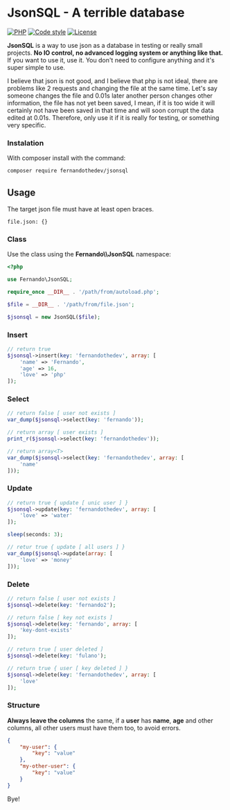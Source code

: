 # JsonSQL - A terrible database

[![PHP](https://img.shields.io/badge/PHP-%3E%3D8.1-blue)](https://www.php.net/)
[![Code style](https://img.shields.io/badge/code%20style-standard-green)](https://www.php-fig.org/psr/psr-2/)
[![License](https://img.shields.io/badge/license-MIT-green)](https://github.com/badfarm/zanzara/blob/develop/LICENSE.md)

**JsonSQL** is a way to use json as a database in testing or really small projects. **No IO control, no advanced logging system or anything like that.** If you want to use it, use it. You don't need to configure anything and it's super simple to use.

I believe that json is not good, and I believe that php is not ideal, there are problems like 2 requests and changing the file at the same time. Let's say someone changes the file and 0.01s later another person changes other information, the file has not yet been saved, I mean, if it is too wide it will certainly not have been saved in that time and will soon corrupt the data edited at 0.01s. Therefore, only use it if it is really for testing, or something very specific.

### Instalation

With composer install with the command:

```bash
composer require fernandothedev/jsonsql
```

## Usage

The target json file must have at least open braces.

``` 
file.json: {}
```

### Class

Use the class using the **Fernando\\\JsonSQL** namespace:

```php
<?php

use Fernando\JsonSQL;

require_once __DIR__ . '/path/from/autoload.php';

$file = __DIR__ . '/path/from/file.json';

$jsonsql = new JsonSQL($file);
```

### Insert

```php
// return true
$jsonsql->insert(key: 'fernandothedev', array: [
    'name' => 'Fernando',
    'age' => 16,
    'love' => 'php'
]);
```

### Select

```php
// return false [ user not exists ]
var_dump($jsonsql->select(key: 'fernando'));

// return array [ user exists ]
print_r($jsonsql->select(key: 'fernandothedev'));

// return array<T>
var_dump($jsonsql->select(key: 'fernandothedev', array: [
    'name'
]));
```

### Update

```php
// return true { update [ unic user ] }
$jsonsql->update(key: 'fernandothedev', array: [
    'love' => 'water'
]);

sleep(seconds: 3);

// retur true { update [ all users ] }
var_dump($jsonsql->update(array: [
    'love' => 'money'
]));
```

### Delete

```php
// return false [ user not exists ]
$jsonsql->delete(key: 'fernando2');

// return false [ key not exists ]
$jsonsql->delete(key: 'fernando', array: [
    'key-dont-exists'
]);

// return true [ user deleted ]
$jsonsql->delete(key: 'fulano');

// return true { user [ key deleted ] }
$jsonsql->delete(key: 'fernandothedev', array: [
    'love'
]);
```

### Structure

**Always leave the columns** the same, if a **user** has **name**, **age** and other columns, all other users must have them too, to avoid errors.

```json
{
    "my-user": {
        "key": "value"
    },
    "my-other-user": {
        "key": "value"
    }
}
```

Bye!
